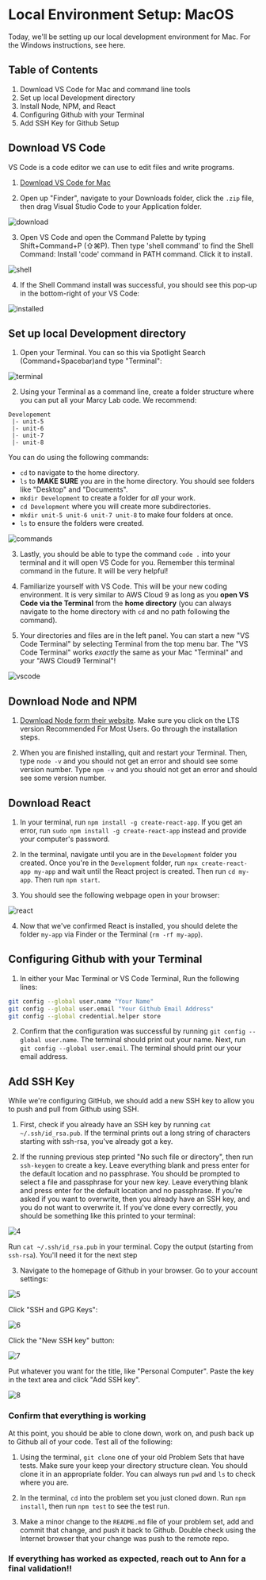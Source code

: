 # Local Environment Setup: MacOS

Today, we'll be setting up our local development environment for Mac. For the Windows instructions, see here. 

## Table of Contents
1. Download VS Code for Mac and command line tools
2. Set up local Development directory
3. Install Node, NPM, and React
4. Configuring Github with your Terminal
5. Add SSH Key for Github Setup

## Download VS Code
VS Code is a code editor we can use to edit files and write programs. 

1. [Download VS Code for Mac](https://code.visualstudio.com/download)

2. Open up "Finder", navigate to your Downloads folder, click the `.zip` file, then drag Visual Studio Code to your Application folder.

![download](./assets/download.png)

3. Open VS Code and open the Command Palette by typing Shift+Command+P (⇧⌘P). Then type 'shell command' to find the Shell Command: Install 'code' command in PATH command. Click it to install. 

![shell](./assets/shell.png)

4. If the Shell Command install was successful, you should see this pop-up in the bottom-right of your VS Code:

![installed](./assets/installed.png)

## Set up local Development directory

1. Open your Terminal. You can so this via Spotlight Search (Command+Spacebar)and type "Terminal":

![terminal](./assets/terminal.png)

2. Using your Terminal as a command line, create a folder structure where you can put all your Marcy Lab code. We recommend:
```
Developement
 |- unit-5
 |- unit-6
 |- unit-7
 |- unit-8
```
You can do using the following commands:
* `cd` to navigate to the home directory.
* `ls` to **MAKE SURE** you are in the home directory. You should see folders like "Desktop" and "Documents".
* `mkdir Development` to create a folder for *all* your work.
* `cd Development` where you will create more subdirectories.
* `mkdir unit-5 unit-6 unit-7 unit-8` to make four folders at once.
* `ls` to ensure the folders were created.

![commands](./assets/commands.png)

3. Lastly, you should be able to type the command `code .` into your terminal and it will open VS Code for you. Remember this terminal command in the future. It will be very helpful!

4. Familiarize yourself with VS Code. This will be your new coding environment. It is very similar to AWS Cloud 9 as long as you **open VS Code via the Terminal** from the **home directory** (you can always navigate to the home directory with `cd` and no path following the command). 

5. Your directories and files are in the left panel. You can start a new "VS Code Terminal" by selecting Terminal from the top menu bar. The "VS Code Terminal" works *exactly* the same as your Mac "Terminal" and your "AWS Cloud9 Terminal"!

![vscode](./assets/vscode.png)

## Download Node and NPM

1. [Download Node form their website](https://nodejs.org/en/). Make sure you click on the LTS version Recommended For Most Users. Go through the installation steps. 

2. When you are finished installing, quit and restart your Terminal. Then, type `node -v` and you should not get an error and should see some version number. Type `npm -v` and you should not get an error and should see some version number.

## Download React

1. In your terminal, run `npm install -g create-react-app`. If you get an error, run `sudo npm install -g create-react-app` instead and provide your computer's password. 

2. In the terminal, navigate until you are in the `Development` folder you created. Once you're in the `Development` folder, run `npx create-react-app my-app` and wait until the React project is created. Then run `cd my-app`. Then run `npm start`.

3. You should see the following webpage open in your browser:

![react](./assets/react.png)

4. Now that we've confirmed React is installed, you should delete the folder `my-app` via Finder or the Terminal (`rm -rf my-app`). 

## Configuring Github with your Terminal

1. In either your Mac Terminal or VS Code Terminal, Run the following lines:

```sh
git config --global user.name "Your Name"
git config --global user.email "Your Github Email Address"
git config --global credential.helper store
```

2. Confirm that the configuration was successful by running `git config --global user.name`. The terminal should print out your name. Next, run `git config --global user.email`. The terminal should print our your email address.

## Add SSH Key

While we're configuring GitHub, we should add a new SSH key to allow you to push and pull from Github using SSH. 

1. First, check if you already have an SSH key by running `cat ~/.ssh/id_rsa.pub`. If the terminal prints out a long string of characters starting with ssh-rsa, you've already got a key.

2. If the running previous step printed "No such file or directory", then run `ssh-keygen` to create a key. Leave everything blank and press enter for the default location and no passphrase. You should be prompted to select a file and passphrase for your new key. Leave everything blank and press enter for the default location and no passphrase. If you’re asked if you want to overwrite, then you already have an SSH key, and you do not want to overwrite it. If you've done every correctly, you should be something like this printed to your terminal:

![4](./assets/4.png)

Run `cat ~/.ssh/id_rsa.pub` in your terminal. Copy the output (starting from `ssh-rsa`). You'll need it for the next step

3. Navigate to the homepage of Github in your browser. Go to your account settings:

![5](./assets/5.png)

Click "SSH and GPG Keys":

![6](./assets/6.png)

Click the "New SSH key" button:

![7](./assets/7.png)

Put whatever you want for the title, like "Personal Computer". Paste the key in the text area and click "Add SSH key".

![8](./assets/8.png)

### Confirm that everything is working

At this point, you should be able to clone down, work on, and push back up to Github all of your code. Test all of the following: 

1. Using the terminal, `git clone` one of your old Problem Sets that have tests. Make sure your keep your directory structure clean. You should clone it in an appropriate folder. You can always run `pwd` and `ls` to check where you are. 

2. In the terminal, `cd` into the problem set you just cloned down. Run `npm install`, then run `npm test` to see the test run. 

3. Make a minor change to the `README.md` file of your problem set, add and commit that change, and push it back to Github. Double check using the Internet browser that your change was push to the remote repo. 


### If everything has worked as expected, reach out to Ann for a final validation!!